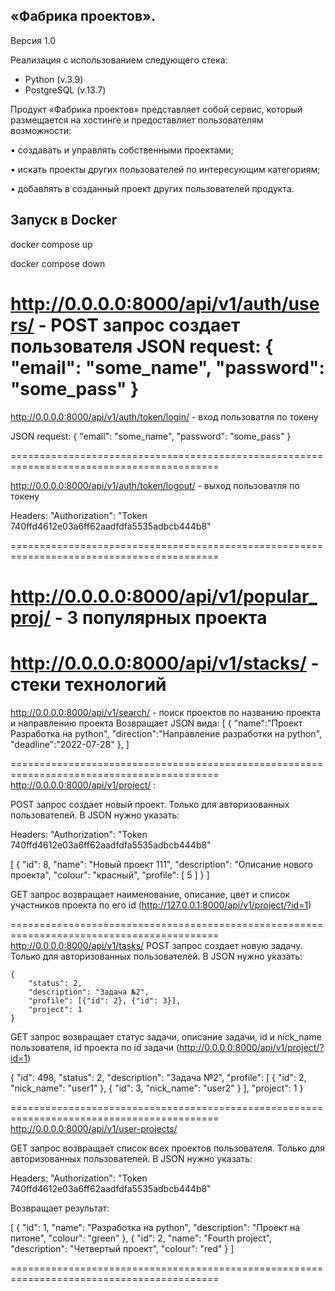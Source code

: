 ## «Фабрика проектов».
Версия 1.0

Реализация с использованием следующего стека:

- Python (v.3.9)
- PostgreSQL (v.13.7)

Продукт «Фабрика проектов» представляет собой сервис, который размещается на хостинге и предоставляет пользователям возможности:

   • создавать и управлять собственными проектами;
    
   • искать проекты других пользователей по интересующим категориям;
    
   • добавлять в созданный проект других пользователей продукта.



## Запуск в Docker

docker compose up

docker compose down


http://0.0.0.0:8000/api/v1/auth/users/ - POST запрос создает пользователя
JSON request:
{
	"email": "some_name",
	"password": "some_pass"
}
==========================================================================================

http://0.0.0.0:8000/api/v1/auth/token/login/ - вход пользоватля по токену

JSON request:
{
	"email": "some_name",
	"password": "some_pass"
}

==========================================================================================

http://0.0.0.0:8000/api/v1/auth/token/logout/ - выход пользоватля по токену

Headers:
"Authorization": "Token 740ffd4612e03a6ff62aadfdfa5535adbcb444b8"

==========================================================================================

http://0.0.0.0:8000/api/v1/popular_proj/ - 3 популярных проекта
==========================================================================================
http://0.0.0.0:8000/api/v1/stacks/ - стеки технологий
==========================================================================================
http://0.0.0.0:8000/api/v1/search/ - поиск проектов по названию проекта и направлению проекта
Возвращает JSON вида:
	[
		{
			"name":"Проект Разработка на python",
			"direction":"Направление разработки на python",
			"deadline":"2022-07-28"
		},
	]

==========================================================================================
http://0.0.0.0:8000/api/v1/project/  :

POST запрос создает новый проект. Только для авторизованных пользователей.
В JSON нужно указать:

Headers:
"Authorization": "Token 740ffd4612e03a6ff62aadfdfa5535adbcb444b8"

[
    {
        "id": 8,
        "name": "Новый проект 111",
        "description": "Описание нового проекта",
        "colour": "красный",
        "profile": [
            5
        ]
    }
]

GET запрос возвращает наименование, описание, цвет и список участников проекта по его id (http://127.0.0.1:8000/api/v1/project/?id=1)

==========================================================================================
http://0.0.0.0:8000/api/v1/tasks/
POST запрос создает новую задачу. Только для авторизованных пользователей.
В JSON нужно указать:


    {
        "status": 2,
        "description": "Задача №2",
        "profile": [{"id": 2}, {"id": 3}],
        "project": 1
    }

GET запрос возвращает статус задачи, описание задачи, id и nick_name пользователя, id проекта
по id задачи (http://0.0.0.0:8000/api/v1/project/?id=1)

{
    "id": 498,
    "status": 2,
    "description": "Задача №2",
    "profile": [
        {
            "id": 2,
            "nick_name": "user1"
        },
        {
            "id": 3,
            "nick_name": "user2"
        }
    ],
    "project": 1
}

==========================================================================================
http://0.0.0.0:8000/api/v1/user-projects/

GET запрос возвращает список всех проектов пользователя. Только для авторизованных пользователей.
В JSON нужно указать:

Headers:
"Authorization": "Token 740ffd4612e03a6ff62aadfdfa5535adbcb444b8"

Возвращает результат:

[
    {
        "id": 1,
        "name": "Разработка на python",
        "description": "Проект на питоне",
        "colour": "green"
    },
    {
        "id": 2,
        "name": "Fourth project",
        "description": "Четвертый проект",
        "colour": "red"
    }
]

==========================================================================================